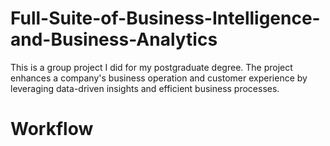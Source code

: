 # Full-Suite-of-Business-Intelligence-and-Business-Analytics
This is a group project I did for my postgraduate degree. The project enhances a company's business operation and customer experience by leveraging data-driven insights and efficient business processes.

# Workflow
